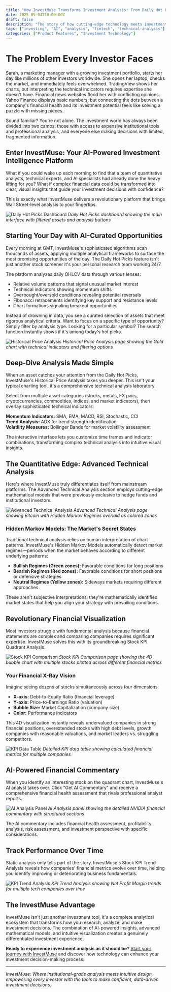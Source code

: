 ```yaml
---
title: "How InvestMuse Transforms Investment Analysis: From Daily Hot Picks to AI-Powered Financial Insights"
date: 2025-09-04T10:00:00Z
draft: false
description: "The story of how cutting-edge technology meets investment intelligence to democratize institutional-grade analysis"
tags: ["investing", "AI", "analysis", "fintech", "technical-analysis"]
categories: ["Product Features", "Investment Technology"]
---
```


<style>
.content {
    max-width: 750px;
    margin: 0 auto;
    padding: 0 20px;
}

.content img {
    width: 100% !important;
    height: auto !important;
    display: block !important;
    margin: 1.5rem auto !important;
    border-radius: 8px;
    box-shadow: 0 2px 8px rgba(0, 0, 0, 0.1);
}

.content em {
    display: block !important;
    text-align: center !important;
    font-style: italic !important;
    color: #666 !important;
    margin: 0.5rem auto 1.5rem auto !important;
    font-size: 0.9rem !important;
}
</style>

# The Problem Every Investor Faces

Sarah, a marketing manager with a growing investment portfolio, starts her day like millions of other investors worldwide. She opens her laptop, checks the market, and immediately feels overwhelmed. TradingView shows her charts, but interpreting the technical indicators requires expertise she doesn't have. Financial news websites flood her with conflicting opinions. Yahoo Finance displays basic numbers, but connecting the dots between a company's financial health and its investment potential feels like solving a puzzle with missing pieces.

Sound familiar? You're not alone. The investment world has always been divided into two camps: those with access to expensive institutional tools and professional analysis, and everyone else making decisions with limited, fragmented information.

## Enter InvestMuse: Your AI-Powered Investment Intelligence Platform

What if you could wake up each morning to find that a team of quantitative analysts, technical experts, and AI specialists had already done the heavy lifting for you? What if complex financial data could be transformed into clear, visual insights that guide your investment decisions with confidence?

This is exactly what InvestMuse delivers a revolutionary platform that brings Wall Street-level analysis to your fingertips.

![Daily Hot Picks Dashboard](/images/daily-hot-picks-dashboard.png)
*Daily Hot Picks dashboard showing the main interface with filtered assets and analysis buttons*

## Starting Your Day with AI-Curated Opportunities

Every morning at GMT, InvestMuse's sophisticated algorithms scan thousands of assets, applying multiple analytical frameworks to surface the most promising opportunities of the day. The Daily Hot Picks feature isn't just another stock screener it's your personal research team working 24/7.

The platform analyzes daily OHLCV data through various lenses:

- Relative volume patterns that signal unusual market interest
- Technical indicators showing momentum shifts
- Overbought/oversold conditions revealing potential reversals
- Fibonacci retracements identifying key support and resistance levels
- Chart formations signaling breakout opportunities

Instead of drowning in data, you see a curated selection of assets that meet rigorous analytical criteria. Want to focus on a specific type of opportunity? Simply filter by analysis type. Looking for a particular symbol? The search function instantly shows if it's among today's hot picks.

![Historical Price Analysis](/images/historical-price-analysis.png)
*Historical Price Analysis page showing the Gold chart with technical indicators and filtering options*

## Deep-Dive Analysis Made Simple

When an asset catches your attention from the Daily Hot Picks, InvestMuse's Historical Price Analysis takes you deeper. This isn't your typical charting tool, it's a comprehensive technical analysis laboratory.

Select from multiple asset categories (stocks, metals, FX pairs, cryptocurrencies, commodities, indices, and market indicators), then overlay sophisticated technical indicators:

**Momentum Indicators:** SMA, EMA, MACD, RSI, Stochastic, CCI  
**Trend Analysis:** ADX for trend strength identification  
**Volatility Measures:** Bollinger Bands for market volatility assessment

The interactive interface lets you customize time frames and indicator combinations, transforming complex technical analysis into intuitive visual insights.

## The Quantitative Edge: Advanced Technical Analysis

Here's where InvestMuse truly differentiates itself from mainstream platforms. The Advanced Technical Analysis section employs cutting-edge mathematical models that were previously exclusive to hedge funds and institutional investors.

![Advanced Technical Analysis](/images/advanced-technical-analysis.png)
*Advanced Technical Analysis page showing Bitcoin with Hidden Markov Regimes overlaid as colored zones*

### Hidden Markov Models: The Market's Secret States

Traditional technical analysis relies on human interpretation of chart patterns. InvestMuse's Hidden Markov Models automatically detect market regimes—periods when the market behaves according to different underlying patterns:

- **Bullish Regimes (Green zones):** Favorable conditions for long positions
- **Bearish Regimes (Red zones):** Favorable conditions for short positions or defensive strategies  
- **Neutral Regimes (Yellow zones):** Sideways markets requiring different approaches

These aren't subjective interpretations, they're mathematically identified market states that help you align your strategy with prevailing conditions.

## Revolutionary Financial Visualization

Most investors struggle with fundamental analysis because financial statements are complex and comparing companies requires significant expertise. InvestMuse solves this with its groundbreaking Stock KPI Quadrant Analysis.

![Stock KPI Comparison](/images/stock-kpi-comparison.png)
*Stock KPI Comparison page showing the 4D bubble chart with multiple stocks plotted across different financial metrics*

### Your Financial X-Ray Vision

Imagine seeing dozens of stocks simultaneously across four dimensions:

- **X-axis:** Debt-to-Equity Ratio (financial leverage)
- **Y-axis:** Price-to-Earnings Ratio (valuation)
- **Bubble Size:** Market Capitalization (company size)
- **Color:** Performance indicators

This 4D visualization instantly reveals undervalued companies in strong financial positions, overextended stocks with high debt levels, growth companies with reasonable valuations, and market leaders vs. struggling competitors.

![KPI Data Table](/images/kpi-data-table.png)
*Detailed KPI data table showing calculated financial metrics for multiple companies*

## AI-Powered Financial Commentary

When you identify an interesting stock on the quadrant chart, InvestMuse's AI analyst takes over. Click "Get AI Commentary" and receive a comprehensive financial health assessment that rivals professional analyst reports.

![AI Analysis Panel](/images/ai-analysis-panel.png)
*AI Analysis panel showing the detailed NVIDIA financial commentary with structured sections*

The AI commentary includes financial health assessment, profitability analysis, risk assessment, and investment perspective with specific considerations.

## Track Performance Over Time

Static analysis only tells part of the story. InvestMuse's Stock KPI Trend Analysis reveals how companies' financial metrics evolve over time, helping you identify improving or deteriorating business fundamentals.

![KPI Trend Analysis](/images/kpi-trend-analysis.png)
*KPI Trend Analysis showing Net Profit Margin trends for multiple tech companies over time*

## The InvestMuse Advantage

InvestMuse isn't just another investment tool, it's a complete analytical ecosystem that transforms how you research, analyze, and make investment decisions. The combination of AI-powered insights, advanced mathematical models, and intuitive visualization creates a genuinely differentiated investment experience.

**Ready to experience investment analysis as it should be?** [Start your journey with InvestMuse](https://investmuse.io) and discover how technology can enhance your investment decision-making process.

---

*InvestMuse: Where institutional-grade analysis meets intuitive design, empowering every investor with the tools to make confident, data-driven investment decisions.*
